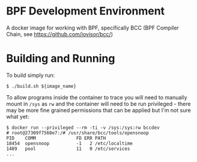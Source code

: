 # BPF Development Environment
A docker image for working with BPF, specifically BCC 
(BPF Compiler Chain, see https://github.com/iovisor/bcc/)

# Building and Running
To build simply run:

```
$ ./build.sh ${image_name}
```

To allow programs inside the container to trace you will need to manually mount in `/sys` as `rw` 
and the container will need to be run privileged -
there may be more fine grained permissions that can be applied but I'm not sure what yet:

```
$ docker run --privileged --rm -ti -v /sys:/sys:rw bccdev
# root@27309f7560e7:/# /usr/share/bcc/tools/opensnoop
PID    COMM               FD ERR PATH
18454  opensnoop          -1   2 /etc/localtime
1489   pool               11   0 /etc/services
...
```


